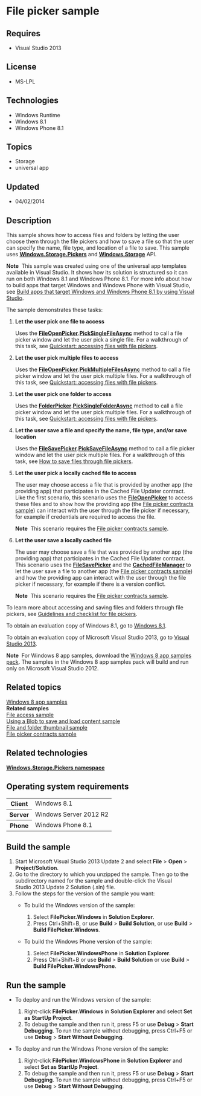 # File picker sample
## Requires
- Visual Studio 2013
## License
- MS-LPL
## Technologies
- Windows Runtime
- Windows 8.1
- Windows Phone 8.1
## Topics
- Storage
- universal app
## Updated
- 04/02/2014
## Description

<div id="mainSection">
<p>This sample shows how to access files and folders by letting the user choose them through the file pickers and how to save a file so that the user can specify the name, file type, and location of a file to save. This sample uses
<a href="http://msdn.microsoft.com/library/windows/apps/br207928"><b>Windows.Storage.Pickers</b></a> and
<a href="http://msdn.microsoft.com/library/windows/apps/br227346"><b>Windows.Storage</b></a> API.
</p>
<p class="note"><b>Note</b>&nbsp;&nbsp;This sample was created using one of the universal app templates available in Visual Studio. It shows how its solution is structured so it can run on both Windows&nbsp;8.1 and Windows Phone 8.1. For more info about how to build apps
 that target Windows and Windows Phone with Visual Studio, see <a href="http://msdn.microsoft.com/library/windows/apps/dn609832">
Build apps that target Windows and Windows Phone 8.1 by using Visual Studio</a>.</p>
<p>The sample demonstrates these tasks:</p>
<ol>
<li>
<p><b>Let the user pick one file to access</b></p>
<p>Uses the <a href="http://msdn.microsoft.com/library/windows/apps/br207847"><b>FileOpenPicker</b></a>.<a href="http://msdn.microsoft.com/library/windows/apps/jj635275"><b>PickSingleFileAsync</b></a> method to call a file picker window and let the user pick
 a single file. For a walkthrough of this task, see <a href="http://msdn.microsoft.com/library/windows/apps/hh465199">
Quickstart: accessing files with file pickers</a>.</p>
</li><li>
<p><b>Let the user pick multiple files to access</b></p>
<p>Uses the <a href="http://msdn.microsoft.com/library/windows/apps/br207847"><b>FileOpenPicker</b></a>.<a href="http://msdn.microsoft.com/library/windows/apps/br207851"><b>PickMultipleFilesAsync</b></a> method to call a file picker window and let the user
 pick multiple files. For a walkthrough of this task, see <a href="http://msdn.microsoft.com/library/windows/apps/hh465199">
Quickstart: accessing files with file pickers</a>.</p>
</li><li>
<p><b>Let the user pick one folder to access</b></p>
<p>Uses the <a href="http://msdn.microsoft.com/library/windows/apps/br207881"><b>FolderPicker</b></a>.<a href="http://msdn.microsoft.com/library/windows/apps/br207885"><b>PickSingleFolderAsync</b></a> method to call a file picker window and let the user pick
 multiple files. For a walkthrough of this task, see <a href="http://msdn.microsoft.com/library/windows/apps/hh465199">
Quickstart: accessing files with file pickers</a>.</p>
</li><li>
<p><b>Let the user save a file and specify the name, file type, and/or save location</b></p>
<p>Uses the <a href="http://msdn.microsoft.com/library/windows/apps/br207871"><b>FileSavePicker</b></a>.<a href="http://msdn.microsoft.com/library/windows/apps/br207876"><b>PickSaveFileAsync</b></a> method to call a file picker window and let the user pick
 multiple files. For a walkthrough of this task, see <a href="http://msdn.microsoft.com/library/windows/apps/jj150595">
How to save files through file pickers</a>.</p>
</li><li>
<p><b>Let the user pick a locally cached file to access</b></p>
<p>The user may choose access a file that is provided by another app (the providing app) that participates in the Cached File Updater contract. Like the first scenario, this scenario uses the
<a href="http://msdn.microsoft.com/library/windows/apps/br207847"><b>FileOpenPicker</b></a> to access these files and to show how the providing app (the
<a href="http://go.microsoft.com/fwlink/p/?linkid=231536">File picker contracts sample</a>) can interact with the user through the file picker if necessary, for example if credentials are required to access the file.</p>
<p class="note"><b>Note</b>&nbsp;&nbsp;This scenario requires the <a href="http://go.microsoft.com/fwlink/p/?linkid=231536">
File picker contracts sample</a>.</p>
</li><li>
<p><b>Let the user save a locally cached file</b></p>
<p>The user may choose save a file that was provided by another app (the providing app) that participates in the Cached File Updater contract. This scenario uses the
<a href="http://msdn.microsoft.com/library/windows/apps/br207871"><b>FileSavePicker</b></a> and the
<a href="http://msdn.microsoft.com/library/windows/apps/hh701431"><b>CachedFileManager</b></a> to let the user save a file to another app (the
<a href="http://go.microsoft.com/fwlink/p/?linkid=231536">File picker contracts sample</a>) and how the providing app can interact with the user through the file picker if necessary, for example if there is a version conflict.</p>
<p class="note"><b>Note</b>&nbsp;&nbsp;This scenario requires the <a href="http://go.microsoft.com/fwlink/p/?linkid=231536">
File picker contracts sample</a>.</p>
</li></ol>
<p>To learn more about accessing and saving files and folders through file pickers, see
<a href="http://msdn.microsoft.com/library/windows/apps/hh465182">Guidelines and checklist for file pickers</a>.</p>
<p>To obtain an evaluation copy of Windows&nbsp;8.1, go to <a href="http://go.microsoft.com/fwlink/p/?linkid=301696">
Windows&nbsp;8.1</a>.</p>
<p>To obtain an evaluation copy of Microsoft Visual Studio&nbsp;2013, go to <a href="http://go.microsoft.com/fwlink/p/?linkid=301697">
Visual Studio&nbsp;2013</a>.</p>
<p></p>
<p class="note"><b>Note</b>&nbsp;&nbsp;For Windows&nbsp;8 app samples, download the <a href="http://go.microsoft.com/fwlink/p/?LinkId=301698">
Windows&nbsp;8 app samples pack</a>. The samples in the Windows&nbsp;8 app samples pack will build and run only on Microsoft Visual Studio&nbsp;2012.</p>
<p></p>
<h2><a id="related_topics"></a>Related topics</h2>
<dl><dt><a href="http://go.microsoft.com/fwlink/p/?LinkID=227694">Windows 8 app samples</a>
</dt><dt><b>Related samples</b> </dt><dt><a href=" http://go.microsoft.com/fwlink/p/?linkid=231445">File access sample</a>
</dt><dt><a href="http://go.microsoft.com/fwlink/p/?linkid=231615">Using a Blob to save and load content sample</a>
</dt><dt><a href="http://go.microsoft.com/fwlink/p/?linkid=231522">File and folder thumbnail sample</a>
</dt><dt><a href="http://go.microsoft.com/fwlink/p/?linkid=231536">File picker contracts sample</a>
</dt></dl>
<h2>Related technologies</h2>
<a href="http://msdn.microsoft.com/library/windows/apps/br207928"><b>Windows.Storage.Pickers namespace</b></a>
<h2>Operating system requirements</h2>
<table>
<tbody>
<tr>
<th>Client</th>
<td><dt>Windows&nbsp;8.1 </dt></td>
</tr>
<tr>
<th>Server</th>
<td><dt>Windows Server&nbsp;2012&nbsp;R2 </dt></td>
</tr>
<tr>
<th>Phone</th>
<td><dt>Windows Phone 8.1 </dt></td>
</tr>
</tbody>
</table>
<h2>Build the sample</h2>
<p></p>
<ol>
<li>Start Microsoft Visual Studio&nbsp;2013 Update&nbsp;2 and select <b>File</b> &gt; <b>Open</b> &gt;
<b>Project/Solution</b>. </li><li>Go to the directory to which you unzipped the sample. Then go to the subdirectory named for the sample and double-click the Visual Studio&nbsp;2013 Update&nbsp;2 Solution (.sln) file.
</li><li>Follow the steps for the version of the sample you want:
<ul>
<li>
<p>To build the Windows version of the sample:</p>
<ol>
<li>Select <b>FilePicker.Windows</b> in <b>Solution Explorer</b>. </li><li>Press Ctrl&#43;Shift&#43;B, or use <b>Build</b> &gt; <b>Build Solution</b>, or use <b>
Build</b> &gt; <b>Build FilePicker.Windows</b>. </li></ol>
</li><li>
<p>To build the Windows Phone version of the sample:</p>
<ol>
<li>Select <b>FilePicker.WindowsPhone</b> in <b>Solution Explorer</b>. </li><li>Press Ctrl&#43;Shift&#43;B or use <b>Build</b> &gt; <b>Build Solution</b> or use <b>Build</b> &gt;
<b>Build FilePicker.WindowsPhone</b>. </li></ol>
</li></ul>
</li></ol>
<p></p>
<h2>Run the sample</h2>
<ul>
<li>
<p>To deploy and run the Windows version of the sample:</p>
<ol>
<li>Right-click <b>FilePicker.Windows</b> in <b>Solution Explorer</b> and select <b>
Set as StartUp Project</b>. </li><li>To debug the sample and then run it, press F5 or use <b>Debug</b> &gt; <b>Start Debugging</b>. To run the sample without debugging, press Ctrl&#43;F5 or use
<b>Debug</b> &gt; <b>Start Without Debugging</b>. </li></ol>
</li><li>
<p>To deploy and run the Windows Phone version of the sample:</p>
<ol>
<li>Right-click <b>FilePicker.WindowsPhone</b> in <b>Solution Explorer</b> and select
<b>Set as StartUp Project</b>. </li><li>To debug the sample and then run it, press F5 or use <b>Debug</b> &gt; <b>Start Debugging</b>. To run the sample without debugging, press Ctrl&#43;F5 or use
<b>Debug</b> &gt; <b>Start Without Debugging</b>. </li></ol>
</li></ul>
</div>
